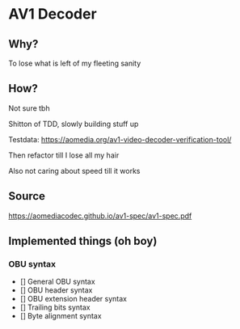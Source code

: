 # AV1 Decoder

## Why?
To lose what is left of my fleeting sanity

## How?
Not sure tbh

Shitton of TDD, slowly building stuff up

Testdata: https://aomedia.org/av1-video-decoder-verification-tool/ 

Then refactor till I lose all my hair

Also not caring about speed till it works

## Source
https://aomediacodec.github.io/av1-spec/av1-spec.pdf

## Implemented things (oh boy)

### OBU syntax
- [] General OBU syntax
- [] OBU header syntax
- [] OBU extension header syntax
- [] Trailing bits syntax
- [] Byte alignment syntax

